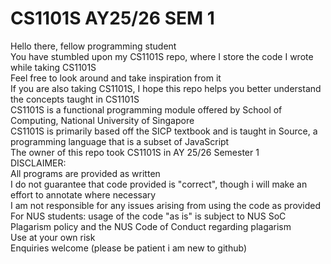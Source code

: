 # CS1101S AY25/26 SEM 1
Hello there, fellow programming student  
You have stumbled upon my CS1101S repo, where I store the code I wrote while taking CS1101S  
Feel free to look around and take inspiration from it   
If you are also taking CS1101S, I hope this repo helps you better understand the concepts taught in CS1101S  
CS1101S is a functional programming module offered by School of Computing, National University of Singapore  
CS1101S is primarily based off the SICP textbook and is taught in Source, a programming language that is a subset of JavaScript  
The owner of this repo took CS1101S in AY 25/26 Semester 1  
DISCLAIMER:  
All programs are provided as written  
I do not guarantee that code provided is "correct", though i will make an effort to annotate where necessary  
I am not responsible for any issues arising from using the code as provided  
For NUS students: usage of the code "as is" is subject to NUS SoC Plagarism policy and the NUS Code of Conduct regarding plagarism  
Use at your own risk  
Enquiries welcome (please be patient i am new to github)
